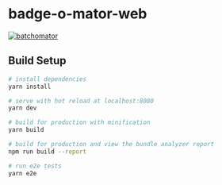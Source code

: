 # badge-o-mator-web

[![batchomator](https://batchomator.kube.bertschi.io/api/badge/sm/16/fuck%20it/ship%20it)](http://batchomator.kube.bertschi.io/)

## Build Setup

``` bash
# install dependencies
yarn install

# serve with hot reload at localhost:8080
yarn dev

# build for production with minification
yarn build

# build for production and view the bundle analyzer report
npm run build --report

# run e2e tests
yarn e2e
```
